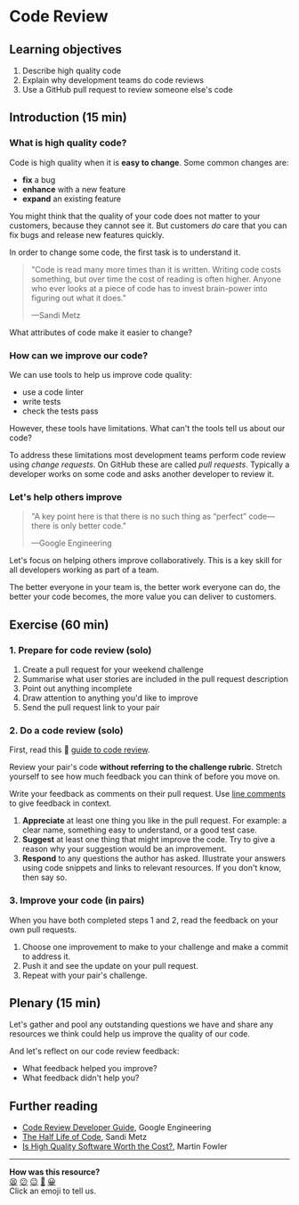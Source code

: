 # Code Review

## Learning objectives

1. Describe high quality code
1. Explain why development teams do code reviews
1. Use a GitHub pull request to review someone else's code

## Introduction (15 min)

### What is high quality code?

Code is high quality when it is **easy to change**. Some common changes are:
- **fix** a bug
- **enhance** with a new feature
- **expand** an existing feature

You might think that the quality of your code does not matter to your customers,
because they cannot see it. But customers _do_ care that you can fix bugs and
release new features quickly.

In order to change some code, the first task is to understand it.

> "Code is read many more times than it is written. Writing code costs something, but over time the cost of reading is often higher. Anyone who ever looks at a piece of code has to invest brain-power into figuring out what it does."
>
> —Sandi Metz

What attributes of code make it easier to change?

### How can we improve our code?

We can use tools to help us improve code quality:
- use a code linter
- write tests
- check the tests pass

However, these tools have limitations. What can't the tools tell us about our
code?

To address these limitations most development teams perform code review using
_change requests_. On GitHub these are called _pull requests_. Typically a
developer works on some code and asks another developer to review it.

### Let's help others improve

> "A key point here is that there is no such thing as “perfect” code—there is
> only better code."
>
> —Google Engineering

Let's focus on helping others improve collaboratively. This is a key skill for
all developers working as part of a team.

The better everyone in your team is, the better work everyone can do,
the better your code becomes, the more value you can deliver to customers.

## Exercise (60 min)

### 1. Prepare for code review (solo)

1. Create a pull request for your weekend challenge
1. Summarise what user stories are included in the pull request description
1. Point out anything incomplete
1. Draw attention to anything you'd like to improve
1. Send the pull request link to your pair

### 2. Do a code review (solo)

First, read this :pill:
[guide to code review](https://github.com/makersacademy/course/blob/master/how-to/code-review.md).

Review your pair's code **without referring to the challenge rubric**. Stretch
yourself to see how much feedback you can think of before you move on.

Write your feedback as comments on their pull request. Use
[line comments](https://help.github.com/en/github/collaborating-with-issues-and-pull-requests/commenting-on-a-pull-request#adding-line-comments-to-a-pull-request)
to give feedback in context.

1. **Appreciate** at least one thing you like in the pull request. For example:
a clear name, something easy to understand, or a good test case.
1. **Suggest** at least one thing that might improve the code. Try to give a
reason why your suggestion would be an improvement.
1. **Respond** to any questions the author has asked. Illustrate your answers
using code snippets and links to relevant resources. If you don't know, then say
so.

### 3. Improve your code (in pairs)

When you have both completed steps 1 and 2, read the feedback on your own pull
requests.

1. Choose one improvement to make to your challenge and make a commit to
address it.
1. Push it and see the update on your pull request.
1. Repeat with your pair's challenge.

## Plenary (15 min)

Let's gather and pool any outstanding questions we have and share any resources
we think could help us improve the quality of our code.

And let's reflect on our code review feedback:
- What feedback helped you improve?
- What feedback didn't help you?

## Further reading

- [Code Review Developer Guide](https://google.github.io/eng-practices/review/),
Google Engineering
- [The Half Life of Code](https://www.sandimetz.com/blog/2017/6/1/the-half-life-of-code), Sandi Metz
- [Is High Quality Software Worth the Cost?](https://martinfowler.com/articles/is-quality-worth-cost.html), Martin Fowler

<!-- BEGIN GENERATED SECTION DO NOT EDIT -->

---

**How was this resource?**  
[😫](https://airtable.com/shrUJ3t7KLMqVRFKR?prefill_Repository=skills-workshops&prefill_File=week-2/code_review/README.md&prefill_Sentiment=😫) [😕](https://airtable.com/shrUJ3t7KLMqVRFKR?prefill_Repository=skills-workshops&prefill_File=week-2/code_review/README.md&prefill_Sentiment=😕) [😐](https://airtable.com/shrUJ3t7KLMqVRFKR?prefill_Repository=skills-workshops&prefill_File=week-2/code_review/README.md&prefill_Sentiment=😐) [🙂](https://airtable.com/shrUJ3t7KLMqVRFKR?prefill_Repository=skills-workshops&prefill_File=week-2/code_review/README.md&prefill_Sentiment=🙂) [😀](https://airtable.com/shrUJ3t7KLMqVRFKR?prefill_Repository=skills-workshops&prefill_File=week-2/code_review/README.md&prefill_Sentiment=😀)  
Click an emoji to tell us.

<!-- END GENERATED SECTION DO NOT EDIT -->
